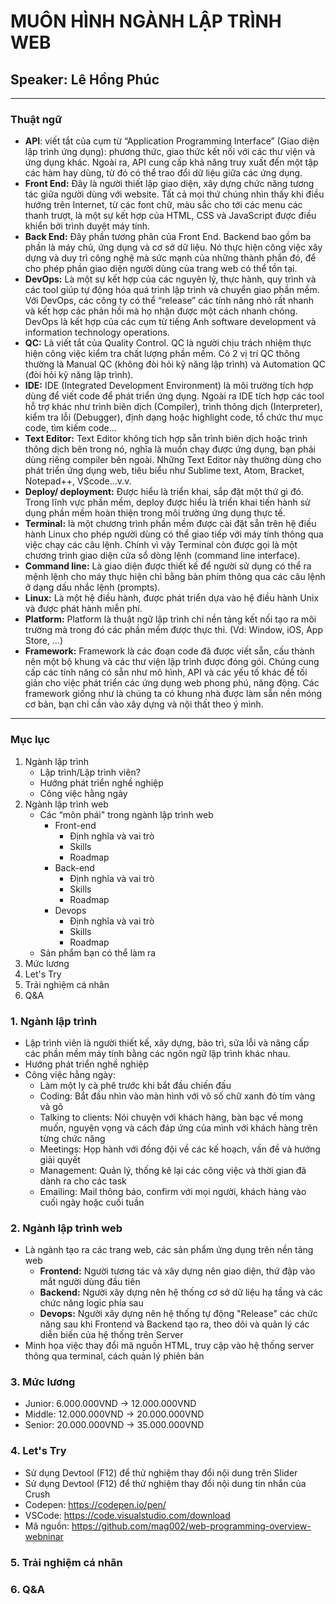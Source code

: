 # MUÔN HÌNH NGÀNH LẬP TRÌNH WEB
## Speaker: Lê Hồng Phúc
---
### Thuật ngữ
 - **API**: viết tắt của cụm từ “Application Programming Interface” (Giao diện lập trình ứng dụng): phương thức, giao thức kết nối với các thư viện và ứng dụng khác.
 Ngoài ra, API cung cấp khả năng truy xuất đến một tập các hàm hay dùng, từ đó có thể trao đổi dữ liệu giữa các ứng dụng.
 - **Front End:** Đây là người thiết lập giao diện, xây dựng chức năng tương tác giữa người dùng với website. Tất cả mọi thứ chúng nhìn thấy khi điều hướng trên Internet, từ các font chữ, màu sắc cho tới các menu các thanh trượt, là một sự kết hợp của HTML, CSS và JavaScript được điều khiển bởi trình duyệt máy tính.
 - **Back End:** Đây phần tương phản của Front End. Backend bao gồm ba phần là máy chủ, ứng dụng và cơ sở dữ liệu. Nó thực hiện công việc xây dựng và duy trì công nghệ mà sức mạnh của những thành phần đó, để cho phép phần giao diện người dùng của trang web có thể tồn tại.
 - **DevOps:** Là một sự kết hợp của các nguyên lý, thực hành, quy trình và các tool giúp tự động hóa quá trình lập trình và chuyển giao phần mềm. Với DevOps, các công ty có thể “release” các tính năng nhỏ rất nhanh và kết hợp các phản hồi mà họ nhận được một cách nhanh chóng. DevOps là kết hợp của các cụm từ tiếng Anh software development và information technology operations.
- **QC:** Là viết tắt của Quality Control. QC là người chịu trách nhiệm thực hiện công việc kiểm tra chất lượng phần mềm. Có 2 vị trí QC thông thường là Manual QC (không đòi hỏi kỹ năng lập trình) và Automation QC (đòi hỏi kỹ năng lập trình).
- **IDE:** IDE (Integrated Development Environment) là môi trường tích hợp dùng để viết code để phát triển ứng dụng. Ngoài ra IDE tích hợp các tool hỗ trợ khác như trình biên dịch (Compiler), trình thông dịch (Interpreter), kiểm tra lỗi (Debugger), định dạng hoặc highlight code, tổ chức thư mục code, tìm kiếm code…
- **Text Editor:** Text Editor không tích hợp sẵn trình biên dịch hoặc trình thông dịch bên trong nó, nghĩa là muốn chạy được ứng dụng, bạn phải dùng riêng compiler bên ngoài. Những Text Editor này thường dùng cho phát triển ứng dụng web, tiêu biểu như Sublime text, Atom, Bracket, Notepad++, VScode…v.v.
- **Deploy/ deployment:** Được hiểu là triển khai, sắp đặt một thứ gì đó. Trong lĩnh vực phần mềm, deploy được hiểu là triển khai tiến hành sử dụng phần mềm hoàn thiện trong môi trường ứng dụng thực tế.
- **Terminal:** là một chương trình phần mềm được cài đặt sẵn trên hệ điều hành Linux cho phép người dùng có thể giao tiếp với máy tính thông qua việc chạy các câu lệnh. Chính vì vậy Terminal còn được gọi là một chương trình giao diện cửa sổ dòng lệnh (command line interface).
- **Command line:** Là giao diện được thiết kế để người sử dụng có thể ra mệnh lệnh cho máy thực hiện chỉ bằng bàn phím thông qua các câu lệnh ở dạng dấu nhắc lệnh (prompts).
- **Linux:** Là một hệ điều hành, được phát triển dựa vào hệ điều hành Unix và được phát hành miễn phí.
- **Platform:** Platform là thuật ngữ lập trình chỉ nền tảng kết nối tạo ra môi trường mà trong đó các phần mềm được thực thi. (Vd: Window, iOS, App Store, ...)
- **Framework:** Framework là các đoạn code đã được viết sẵn, cấu thành nên một bộ khung và các thư viện lập trình được đóng gói. Chúng cung cấp các tính năng có sẵn như mô hình, API và các yếu tố khác để tối giản cho việc phát triển các ứng dụng web phong phú, năng động. Các framework giống như là chúng ta có khung nhà được làm sẵn nền móng cơ bản, bạn chỉ cần vào xây dựng và nội thất theo ý mình.
---
### Mục lục
1. Ngành lập trình
   - Lập trình/Lập trình viên?
   - Hướng phát triển nghề nghiệp
   - Công việc hằng ngày
2. Ngành lập trình web
   - Các “môn phái" trong ngành lập trình web
     - Front-end
       - Định nghĩa và vai trò
       - Skills
       - Roadmap
     - Back-end
       - Định nghĩa và vai trò
       - Skills
       - Roadmap
     - Devops
       - Định nghĩa và vai trò
       - Skills
       - Roadmap
   - Sản phẩm bạn có thể làm ra
3. Mức lương
4. Let's Try
5. Trải nghiệm cá nhân
6. Q&A

### 1. Ngành lập trình
- Lập trình viên là người thiết kế, xây dựng, bảo trì, sửa lỗi và nâng cấp các phần mềm máy tính bằng các ngôn ngữ lập trình khác nhau.
- Hướng phát triển nghề nghiệp
- Công việc hằng ngày:
   - Làm một ly cà phê trước khi bắt đầu chiến đấu
   - Coding: Bắt đầu nhìn vào màn hình với vô số chữ xanh đỏ tím vàng và gõ
   - Talking to clients: Nói chuyện với khách hàng, bàn bạc về mong muốn, nguyện vọng và cách đáp ứng của mình với khách hàng trên từng chức năng
   - Meetings: Họp hành với đồng đội về các kế hoạch, vấn đề và hướng giải quyết
   - Management: Quản lý, thống kê lại các công việc và thời gian đã dành ra cho các task
   - Emailing: Mail thông báo, confirm với mọi người, khách hàng vào cuối ngày hoặc cuối tuần
### 2. Ngành lập trình web
- Là ngành tạo ra các trang web, các sản phẩm ứng dụng trên nền tảng web
   - **Frontend:** Người tương tác và xây dựng nên giao diện, thứ đập vào mắt người dùng đầu tiên
   - **Backend:** Người xây dựng nên hệ thống cơ sở dữ liệu hạ tầng và các chức năng logic phía sau
   - **Devops:** Người xây dựng nên hệ thống tự động "Release" các chức năng sau khi Frontend và Backend tạo ra, theo dõi và quản lý các diễn biến của hệ thống trên Server
- Minh họa việc thay đổi mã nguồn HTML, truy cập vào hệ thống server thông qua terminal, cách quản lý phiên bản
### 3. Mức lương
- Junior: 6.000.000VND -> 12.000.000VND
- Middle: 12.000.000VND -> 20.000.000VND
- Senior: 20.000.000VND -> 35.000.000VND
### 4. Let's Try
- Sử dụng Devtool (F12) để thử nghiệm thay đổi nội dung trên Slider
- Sử dụng Devtool (F12) để thử nghiệm thay đổi nội dung tin nhắn của Crush
- Codepen:  https://codepen.io/pen/
- VSCode: https://code.visualstudio.com/download
- Mã nguồn: https://github.com/mag002/web-programming-overview-webninar

### 5. Trải nghiệm cá nhân
### 6. Q&A


